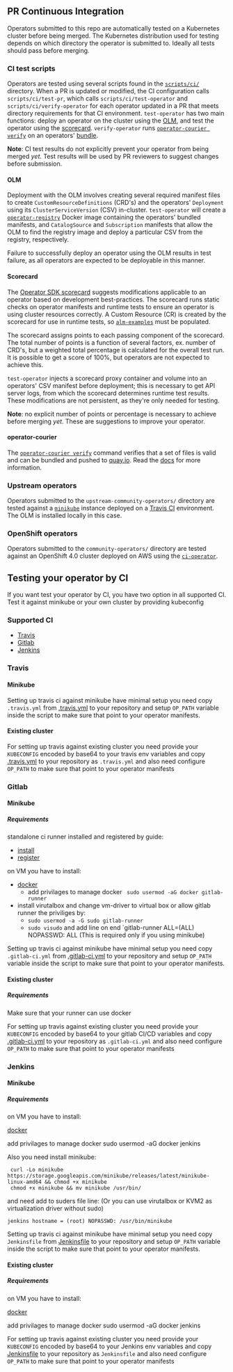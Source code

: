 ## PR Continuous Integration

Operators submitted to this repo are automatically tested on a Kubernetes cluster before being merged. The Kubernetes distribution used for testing depends on which directory the operator is submitted to. Ideally all tests should pass before merging.

### CI test scripts

Operators are tested using several scripts found in the [`scripts/ci/`][scripts-ci] directory. When a PR is updated or modified, the CI configuration calls `scripts/ci/test-pr`, which calls `scripts/ci/test-operator` and `scripts/ci/verify-operator` for each operator updated in a PR that meets directory requirements for that CI environment. `test-operator` has two main functions: deploy an operator on the cluster using the [OLM][olm], and test the operator using the [scorecard][sdk-scorecard]. `verify-operator` runs [`operator-courier verify`][courier-verify] on an operators' [bundle][registry-bundle].

**Note**: CI test results do not explicitly prevent your operator from being merged _yet_. Test results will be used by PR reviewers to suggest changes before submission.

#### OLM

Deployment with the OLM involves creating several required manifest files to create `CustomResourceDefinitions` (CRD's) and the operators' `Deployment` using its `ClusterServiceVersion` (CSV) in-cluster. `test-operator` will create a [`operator-registry`][registry] Docker image containing the operators' bundled manifests, and `CatalogSource` and `Subscription` manifests that allow the OLM to find the registry image and deploy a particular CSV from the registry, respectively.

Failure to successfully deploy an operator using the OLM results in test failure, as all operators are expected to be deployable in this manner.

#### Scorecard

The [Operator SDK scorecard][sdk-scorecard] suggests modifications applicable to an operator based on development best-practices. The scorecard runs static checks on operator manifests and runtime tests to ensure an operator is using cluster resources correctly. A Custom Resource (CR) is created by the scorecard for use in runtime tests, so [`alm-examples`][olm-alm-examples] must be populated.

The scorecard assigns points to each passing component of the scorecard. The total number of points is a function of several factors, ex. number of CRD's, but a weighted total percentage is calculated for the overall test run. It is possible to get a score of 100%, but operators are not expected to achieve this.

`test-operator` injects a scorecard proxy container and volume into an operators' CSV manifest before deployment; this is necessary to get API server logs, from which the scorecard determines runtime test results. These modifications are not persistent, as they're only needed for testing.

**Note**: no explicit number of points or percentage is necessary to achieve before merging _yet_. These are suggestions to improve your operator.

#### operator-courier

The [`operator-courier verify`][courier] command verifies that a set of files is valid and can be bundled and pushed to [quay.io][quay]. Read the [docs][courier-docs] for more information.

### Upstream operators

Operators submitted to the `upstream-community-operators/` directory are tested against a [`minikube`][minikube] instance deployed on a [Travis CI][travis-ci] environment. The OLM is installed locally in this case.

### OpenShift operators

Operators submitted to the `community-operators/` directory are tested against an OpenShift 4.0 cluster deployed on AWS using the [`ci-operator`][ci-operator].

[olm]:https://github.com/operator-framework/operator-lifecycle-manager/
[sdk-scorecard]:https://github.com/operator-framework/operator-sdk/blob/master/doc/test-framework/scorecard.md
[courier]:https://github.com/operator-framework/operator-courier/
[minikube]:https://kubernetes.io/docs/setup/minikube/
[travis-ci]:https://travis-ci.org/
[ci-operator]: https://github.com/openshift/release/tree/master/ci-operator
[scripts-ci]:../scripts/ci/
[registry-bundle]:https://github.com/operator-framework/operator-registry#manifest-format
[courier-verify]:https://github.com/operator-framework/operator-courier/#command-line-interface
[registry]:https://github.com/operator-framework/operator-registry
[olm-alm-examples]:https://github.com/operator-framework/operator-lifecycle-manager/blob/master/doc/design/building-your-csv.md#crd-templates
[courier-docs]:https://github.com/operator-framework/operator-courier/#operator-courier
[quay]:https://quay.io
[quay-create-repo]:https://docs.quay.io/guides/create-repo.html
[operator-courier]:https://github.com/operator-framework/operator-courier/#usage
[operatorsource-cr]:https://github.com/operator-framework/operator-marketplace#description
[operatorsource-cr-example]:https://github.com/operator-framework/operator-marketplace/blob/master/deploy/examples/community.operatorsource.cr.yaml
[marketplace-private-repo]:https://github.com/operator-framework/operator-marketplace/blob/master/docs/how-to-authenticate-private-repositories.md
[marketplace-install]:https://github.com/operator-framework/operator-marketplace#installing-an-operator-using-marketplace


## Testing your operator by CI
If you want test your operator by CI, you have two option in all supported CI. Test it against minikube or your own cluster by providing kubeconfig 

### Supported CI
 
 - [Travis](#travis)
 - [Gitlab](#gitlab)
 - [Jenkins](#jenkins)
 
### Travis

#### Minikube

Setting up travis ci against minikube have minimal setup you need copy `.travis.yml` from [.travis.yml](./ci-templates/.travis.yml) 
to your repository and setup `OP_PATH` variable inside the script to make sure that point to your operator manifests.

#### Existing cluster

For setting up travis against existing cluster you need provide your `KUBECONFIG` encoded by base64 to your travis env variables
and copy [.travis.yml](./ci-templates/.travis_with_kubeconfig.yml) to your repository as `.travis.yml` and also need configure `OP_PATH` 
to make sure that point to your operator manifests

### Gitlab

#### Minikube

##### Requirements
standalone ci runner installed and registered by guide: 
- [install](https://docs.gitlab.com/runner/install/)
- [register](https://docs.gitlab.com/runner/register/index.html)

on VM you have to install:
- [docker](https://docs.docker.com/install/linux/docker-ce/ubuntu/)
  - add privilages to manage docker ` sudo usermod -aG docker gitlab-runner`
- install virutalbox and change vm-driver to virtual box or allow gitlab runner the priviliges by:
  - `sudo usermod -a -G sudo gitlab-runner`
  - `sudo visudo` and add line on end `gitlab-runner ALL=(ALL) NOPASSWD: ALL (This is required only if you using minikube)

Setting up travis ci against minikube have minimal setup you need copy `.gitlab-ci.yml` from [.gitlab-ci.yml](./ci-templates/.gitlab-ci.yml) 
to your repository and setup `OP_PATH` variable inside the script to make sure that point to your operator manifests.

#### Existing cluster

##### Requirements
Make sure that your runner can use docker

For setting up travis against existing cluster you need provide your `KUBECONFIG` encoded by base64 to your gitlab CI/CD variables
and copy [.gitlab-ci.yml](./ci-templates/.gitlab-ci_with_kubeconfig.yml) to your repository as `.gitlab-ci.yml` and also need configure `OP_PATH` 
to make sure that point to your operator manifests


### Jenkins

#### Minikube

##### Requirements
on VM you have to install:

[docker](https://docs.docker.com/install/linux/docker-ce/ubuntu/)

add privilages to manage docker sudo usermod -aG docker jenkins

Also you need install minikube:

```
 curl -Lo minikube https://storage.googleapis.com/minikube/releases/latest/minikube-linux-amd64 && chmod +x minikube
 chmod +x minikube && mv minikube /usr/bin/
```
and need add to suders file line: (Or you can use virutalbox or KVM2 as virtualization driver without sudo)
```
jenkins hostname = (root) NOPASSWD: /usr/bin/minikube
```


Setting up travis ci against minikube have minimal setup you need copy `Jenkinsfile` from [Jenkinsfile](./ci-templates/Jenkinsfile) 
to your repository and setup `OP_PATH` variable inside the script to make sure that point to your operator manifests.

#### Existing cluster

##### Requirements
on VM you have to install:

[docker](https://docs.docker.com/install/linux/docker-ce/ubuntu/)

add privilages to manage docker sudo usermod -aG docker jenkins

For setting up travis against existing cluster you need provide your `KUBECONFIG` encoded by base64 to your Jenkins env variables
and copy [Jenkinsfile](./ci-templates/Jenkinsfile_with_kubeconfig) to your repository as `Jenkinsfile` and also need configure `OP_PATH` 
to make sure that point to your operator manifests